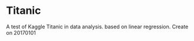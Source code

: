 # Titanic
A test of Kaggle Titanic in data analysis.
based on linear regression.
Create on 20170101
